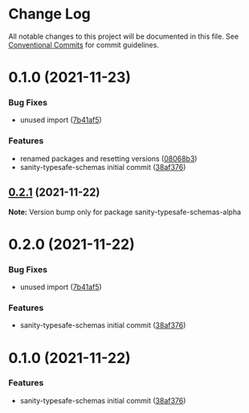 # Change Log

All notable changes to this project will be documented in this file.
See [Conventional Commits](https://conventionalcommits.org) for commit guidelines.

# 0.1.0 (2021-11-23)


### Bug Fixes

* unused import ([7b41af5](https://github.com/snorrees/sanity-iframe-preview/commit/7b41af53b4c82b20e8401a221458e9222c5401bf))


### Features

* renamed packages and resetting versions ([08068b3](https://github.com/snorrees/sanity-iframe-preview/commit/08068b334310830e19668bc389f29e86b5c49065))
* sanity-typesafe-schemas initial commit ([38af376](https://github.com/snorrees/sanity-iframe-preview/commit/38af376a2ad301181a1636e3011a72834e3c2b8b))






## [0.2.1](https://github.com/snorrees/sanity-iframe-preview/compare/sanity-typesafe-schemas-alpha@0.2.0...sanity-typesafe-schemas-alpha@0.2.1) (2021-11-22)

**Note:** Version bump only for package sanity-typesafe-schemas-alpha





# 0.2.0 (2021-11-22)


### Bug Fixes

* unused import ([7b41af5](https://github.com/snorrees/sanity-iframe-preview/commit/7b41af53b4c82b20e8401a221458e9222c5401bf))


### Features

* sanity-typesafe-schemas initial commit ([38af376](https://github.com/snorrees/sanity-iframe-preview/commit/38af376a2ad301181a1636e3011a72834e3c2b8b))





# 0.1.0 (2021-11-22)


### Features

* sanity-typesafe-schemas initial commit ([38af376](https://github.com/snorrees/sanity-iframe-preview/commit/38af376a2ad301181a1636e3011a72834e3c2b8b))
